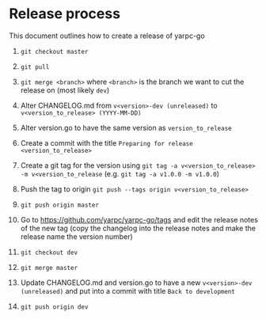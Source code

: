 # Release process

This document outlines how to create a release of yarpc-go

1. `git checkout master`

2. `git pull`

3. `git merge <branch>` where `<branch>` is the branch we want to cut the release on (most likely `dev`)

4. Alter CHANGELOG.md from `v<version>-dev (unreleased)` to `v<version_to_release> (YYYY-MM-DD)`

5. Alter version.go to have the same version as `version_to_release`

6. Create a commit with the title `Preparing for release <version_to_release>`

7. Create a git tag for the version using `git tag -a v<version_to_release> -m v<version_to_release` (e.g. `git tag -a v1.0.0 -m v1.0.0`)

8. Push the tag to origin `git push --tags origin v<version_to_release>`

9. `git push origin master`

10. Go to https://github.com/yarpc/yarpc-go/tags and edit the release notes of the new tag (copy the changelog into the release notes and make the release name the version number)

11. `git checkout dev`

12. `git merge master`

13. Update CHANGELOG.md and version.go to have a new `v<version>-dev (unreleased)` and put into a commit with title `Back to development`

14. `git push origin dev`